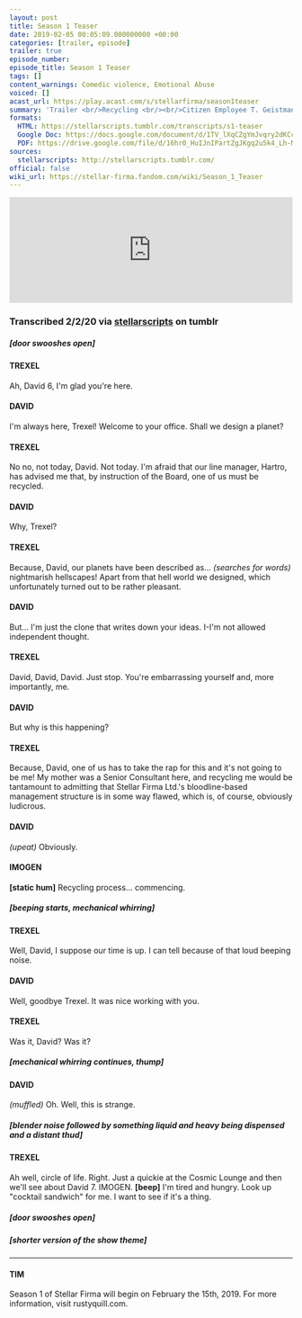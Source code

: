 ```yaml
---
layout: post
title: Season 1 Teaser
date: 2019-02-05 00:05:09.000000000 +00:00
categories: [trailer, episode]
trailer: true
episode_number:
episode_title: Season 1 Teaser
tags: []
content_warnings: Comedic violence, Emotional Abuse
voiced: []
acast_url: https://play.acast.com/s/stellarfirma/season1teaser
summary: 'Trailer <br/>Recycling <br/><br/>Citizen Employee T. Geistman (ID 362884) submits Bio Facsimile David 6 (ID 95847336) to summary slurriment and recycling.'
formats:
  HTML: https://stellarscripts.tumblr.com/transcripts/s1-teaser
  Google Doc: https://docs.google.com/document/d/1TV_lXqCZgYmJvqry2dKCcFnFl7-PmRSzMg3zljDE9KI/edit
  PDF: https://drive.google.com/file/d/16hr0_HuIJnIPartZgJKgq2u5k4_Lh-Mr/view?usp=sharing
sources:
  stellarscripts: http://stellarscripts.tumblr.com/
official: false
wiki_url: https://stellar-firma.fandom.com/wiki/Season_1_Teaser
---
```


<iframe title="Embed Player" width="100%" height="188px" src="https://embed.acast.com/stellarfirma/season1teaser" scrolling="no" frameBorder="0" style="border:none;overflow:hidden;"></iframe>

### Transcribed 2/2/20 via [stellarscripts](https://stellarscripts.tumblr.com/) on tumblr


##### [door swooshes open]

#### TREXEL

Ah, David 6, I'm glad you're here.

#### DAVID

I'm always here, Trexel! Welcome to your office. Shall we design a planet?

#### TREXEL

No no, not today, David. Not today. I'm afraid that our line manager, Hartro, has advised me that, by instruction of the Board, one of us must be recycled.

#### DAVID

Why, Trexel?

#### TREXEL

Because, David, our planets have been described as... _(searches for words)_ nightmarish hellscapes! Apart from that hell world we designed, which unfortunately turned out to be rather pleasant.

#### DAVID

But... I'm just the clone that writes down your ideas. I-I'm not allowed independent thought.

#### TREXEL

David, David, David. Just stop. You're embarrassing yourself and, more importantly, me.

#### DAVID

But why is this happening?

#### TREXEL

Because, David, one of us has to take the rap for this and it's not going to be me! My mother was a Senior Consultant here, and recycling me would be tantamount to admitting that Stellar Firma Ltd.'s bloodline-based management structure is in some way flawed, which is, of course, obviously ludicrous.

#### DAVID

_(upeat)_ Obviously.

#### IMOGEN 

__[static hum]__ Recycling process... commencing.

##### [beeping starts, mechanical whirring]

#### TREXEL

Well, David, I suppose our time is up. I can tell because of that loud beeping noise.

#### DAVID

Well, goodbye Trexel. It was nice working with you.

#### TREXEL

Was it, David? Was it?

##### [mechanical whirring continues, thump]

#### DAVID

_(muffled)_ Oh. Well, this is strange.

##### [blender noise followed by something liquid and heavy being dispensed and a distant thud]

#### TREXEL

Ah well, circle of life. Right. Just a quickie at the Cosmic Lounge and then we'll see about David 7. IMOGEN. __[beep]__ I'm tired and hungry. Look up "cocktail sandwich" for me. I want to see if it's a thing.

##### [door swooshes open]

##### [shorter version of the show theme]

------

#### TIM

Season 1 of Stellar Firma will begin on February the 15th, 2019. For more information, visit rustyquill.com.
